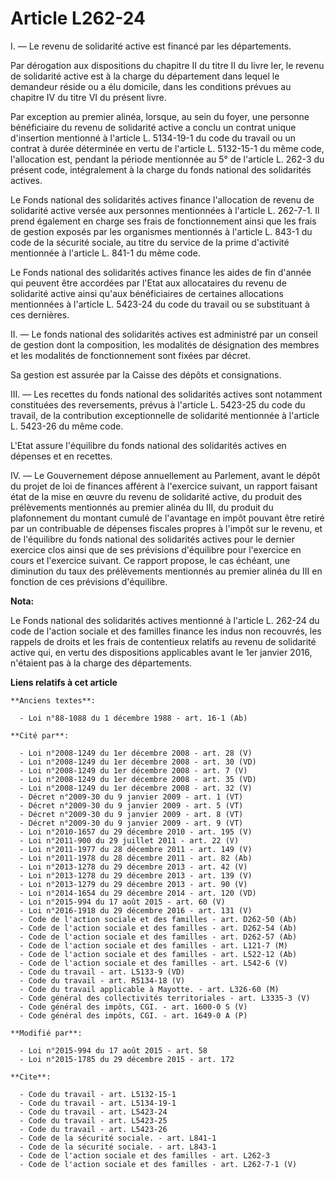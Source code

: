 # Article L262-24

I. ― Le revenu de solidarité active est financé par les départements. 

Par dérogation aux dispositions du chapitre II du titre II du livre Ier, le revenu de solidarité active est à la charge du
département dans lequel le demandeur réside ou a élu domicile, dans les conditions prévues au chapitre IV du titre VI du
présent livre. 

Par exception au premier alinéa, lorsque, au sein du foyer, une personne bénéficiaire du revenu de solidarité active a conclu
un contrat unique d'insertion mentionné à l'article L. 5134-19-1 du code du travail ou un contrat à durée déterminée en vertu
de l'article L. 5132-15-1 du même code, l'allocation est, pendant la période mentionnée au 5° de l'article L. 262-3 du
présent code, intégralement à la charge du fonds national des solidarités actives. 

Le Fonds national des solidarités actives finance l'allocation de revenu de solidarité active versée aux personnes
mentionnées à l'article L. 262-7-1. Il prend également en charge ses frais de fonctionnement ainsi que les frais de gestion
exposés par les organismes mentionnés à l'article L. 843-1 du code de la sécurité sociale, au titre du service de la prime
d'activité mentionnée à l'article L. 841-1 du même code. 

Le Fonds national des solidarités actives finance les aides de fin d'année qui peuvent être accordées par l'Etat aux
allocataires du revenu de solidarité active ainsi qu'aux bénéficiaires de certaines allocations mentionnées à l'article L.
5423-24 du code du travail ou se substituant à ces dernières. 

II. ― Le fonds national des solidarités actives est administré par un conseil de gestion dont la composition, les modalités
de désignation des membres et les modalités de fonctionnement sont fixées par décret. 

Sa gestion est assurée par la Caisse des dépôts et consignations. 

III. ― Les recettes du fonds national des solidarités actives sont notamment constituées des reversements, prévus à l'article
L. 5423-25 du code du travail, de la contribution exceptionnelle de solidarité mentionnée à l'article L. 5423-26 du même
code. 

L'Etat assure l'équilibre du fonds national des solidarités actives en dépenses et en recettes. 

IV. ― Le Gouvernement dépose annuellement au Parlement, avant le dépôt du projet de loi de finances afférent à l'exercice
suivant, un rapport faisant état de la mise en œuvre du revenu de solidarité active, du produit des prélèvements mentionnés
au premier alinéa du III, du produit du plafonnement du montant cumulé de l'avantage en impôt pouvant être retiré par un
contribuable de dépenses fiscales propres à l'impôt sur le revenu, et de l'équilibre du fonds national des solidarités
actives pour le dernier exercice clos ainsi que de ses prévisions d'équilibre pour l'exercice en cours et l'exercice suivant.
Ce rapport propose, le cas échéant, une diminution du taux des prélèvements mentionnés au premier alinéa du III en fonction
de ces prévisions d'équilibre.

**Nota:**

Le Fonds national des solidarités actives mentionné à l'article L. 262-24 du code de l'action sociale et des familles finance
les indus non recouvrés, les rappels de droits et les frais de contentieux relatifs au revenu de solidarité active qui, en
vertu des dispositions applicables avant le 1er janvier 2016, n'étaient pas à la charge des départements.

**Liens relatifs à cet article**

	**Anciens textes**:

	  - Loi n°88-1088 du 1 décembre 1988 - art. 16-1 (Ab)

	**Cité par**:

	  - Loi n°2008-1249 du 1er décembre 2008 - art. 28 (V)
	  - Loi n°2008-1249 du 1er décembre 2008 - art. 30 (VD)
	  - Loi n°2008-1249 du 1er décembre 2008 - art. 7 (V)
	  - Loi n°2008-1249 du 1er décembre 2008 - art. 35 (VD)
	  - Loi n°2008-1249 du 1er décembre 2008 - art. 32 (V)
	  - Décret n°2009-30 du 9 janvier 2009 - art. 1 (VT)
	  - Décret n°2009-30 du 9 janvier 2009 - art. 5 (VT)
	  - Décret n°2009-30 du 9 janvier 2009 - art. 8 (VT)
	  - Décret n°2009-30 du 9 janvier 2009 - art. 9 (VT)
	  - Loi n°2010-1657 du 29 décembre 2010 - art. 195 (V)
	  - Loi n°2011-900 du 29 juillet 2011 - art. 22 (V)
	  - Loi n°2011-1977 du 28 décembre 2011 - art. 149 (V)
	  - Loi n°2011-1978 du 28 décembre 2011 - art. 82 (Ab)
	  - Loi n°2013-1278 du 29 décembre 2013 - art. 42 (V)
	  - Loi n°2013-1278 du 29 décembre 2013 - art. 139 (V)
	  - Loi n°2013-1279 du 29 décembre 2013 - art. 90 (V)
	  - Loi n°2014-1654 du 29 décembre 2014 - art. 120 (VD)
	  - Loi n°2015-994 du 17 août 2015 - art. 60 (V)
	  - Loi n°2016-1918 du 29 décembre 2016 - art. 131 (V)
	  - Code de l'action sociale et des familles - art. D262-50 (Ab)
	  - Code de l'action sociale et des familles - art. D262-54 (Ab)
	  - Code de l'action sociale et des familles - art. D262-57 (Ab)
	  - Code de l'action sociale et des familles - art. L121-7 (M)
	  - Code de l'action sociale et des familles - art. L522-12 (Ab)
	  - Code de l'action sociale et des familles - art. L542-6 (V)
	  - Code du travail - art. L5133-9 (VD)
	  - Code du travail - art. R5134-18 (V)
	  - Code du travail applicable à Mayotte. - art. L326-60 (M)
	  - Code général des collectivités territoriales - art. L3335-3 (V)
	  - Code général des impôts, CGI. - art. 1600-0 S (V)
	  - Code général des impôts, CGI. - art. 1649-0 A (P)

	**Modifié par**:

	  - Loi n°2015-994 du 17 août 2015 - art. 58
	  - Loi n°2015-1785 du 29 décembre 2015 - art. 172

	**Cite**:

	  - Code du travail - art. L5132-15-1
	  - Code du travail - art. L5134-19-1
	  - Code du travail - art. L5423-24
	  - Code du travail - art. L5423-25
	  - Code du travail - art. L5423-26
	  - Code de la sécurité sociale. - art. L841-1
	  - Code de la sécurité sociale. - art. L843-1
	  - Code de l'action sociale et des familles - art. L262-3
	  - Code de l'action sociale et des familles - art. L262-7-1 (V)
